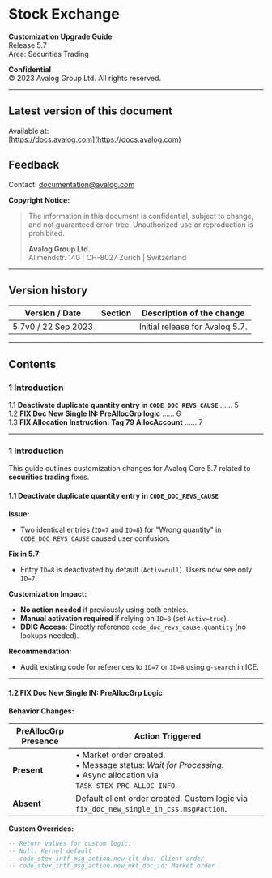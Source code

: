 # Stock Exchange  

**Customization Upgrade Guide**  
Release 5.7  
Area: Securities Trading  

**Confidential**  
© 2023 Avalog Group Ltd. All rights reserved.  

---

## Latest version of this document  
Available at:  
[https://docs.avalog.com](https://docs.avalog.com)  

## Feedback  
Contact: [documentation@avalog.com](mailto:documentation@avalog.com)  

**Copyright Notice:**  
> The information in this document is confidential, subject to change, and not guaranteed error-free. Unauthorized use or reproduction is prohibited.  
>  
> **Avalog Group Ltd.**  
> Allmendstr. 140 | CH-8027 Zürich | Switzerland  

---

## Version history  

| Version / Date       | Section | Description of the change        |  
|----------------------|---------|----------------------------------|  
| 5.7v0 / 22 Sep 2023 |         | Initial release for Avaloq 5.7.  |  

---

## Contents  

### 1 Introduction  
1.1 **Deactivate duplicate quantity entry in `CODE_DOC_REVS_CAUSE`** ...... 5  
1.2 **FIX Doc New Single IN: PreAllocGrp logic** ...... 6  
1.3 **FIX Allocation Instruction: Tag 79 AllocAccount** ...... 7  

---

### 1 Introduction  
This guide outlines customization changes for Avaloq Core 5.7 related to **securities trading** fixes.  

#### 1.1 Deactivate duplicate quantity entry in `CODE_DOC_REVS_CAUSE`  
**Issue:**  
- Two identical entries (`ID=7` and `ID=8`) for "Wrong quantity" in `CODE_DOC_REVS_CAUSE` caused user confusion.  

**Fix in 5.7:**  
- Entry `ID=8` is deactivated by default (`Activ=null`). Users now see only `ID=7`.  

**Customization Impact:**  
- **No action needed** if previously using both entries.  
- **Manual activation required** if relying on `ID=8` (set `Activ=true`).  
- **DDIC Access:** Directly reference `code_doc_revs_cause.quantity` (no lookups needed).  

**Recommendation:**  
- Audit existing code for references to `ID=7` or `ID=8` using `g-search` in ICE.  

---

#### 1.2 FIX Doc New Single IN: PreAllocGrp Logic  
**Behavior Changes:**  

| **PreAllocGrp Presence** | **Action Triggered** |  
|--------------------------|----------------------|  
| **Present** | • Market order created.  <br> • Message status: *Wait for Processing*.  <br> • Async allocation via `TASK_STEX_PRC_ALLOC_INFO`. |  
| **Absent**  | Default client order created. Custom logic via `fix_doc_new_single_in_css.msg#action`. |  

**Custom Overrides:**  
```sql
-- Return values for custom logic:
-- Null: Kernel default
-- code_stex_intf_msg_action.new_clt_doc: Client order
-- code_stex_intf_msg_action.new_mkt_doc_id: Market order